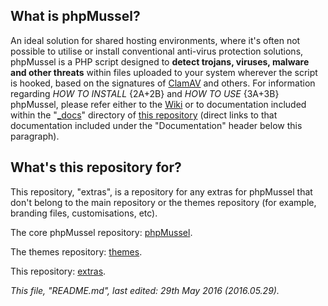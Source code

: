 ## **What is phpMussel?**

An ideal solution for shared hosting environments, where it's often not possible to utilise or install conventional anti-virus protection solutions, phpMussel is a PHP script designed to **detect trojans, viruses, malware and other threats** within files uploaded to your system wherever the script is hooked, based on the signatures of [ClamAV](http://www.clamav.net/) and others. For information regarding *HOW TO INSTALL* {2A+2B} and *HOW TO USE* {3A+3B} phpMussel, please refer either to the [Wiki](https://github.com/Maikuolan/phpMussel/wiki) or to documentation included within the "[_docs](https://github.com/Maikuolan/phpMussel/tree/master/_docs)" directory of [this repository](https://github.com/Maikuolan/phpMussel) (direct links to that documentation included under the "Documentation" header below this paragraph).

## **What's this repository for?**

This repository, "extras", is a repository for any extras for phpMussel that don't belong to the main repository or the themes repository (for example, branding files, customisations, etc).

The core phpMussel repository: [phpMussel](https://github.com/Maikuolan/phpMussel).

The themes repository: [themes](https://github.com/phpMussel/themes).

This repository: [extras](https://github.com/phpMussel/extras).

*This file, "README.md", last edited: 29th May 2016 (2016.05.29).*
